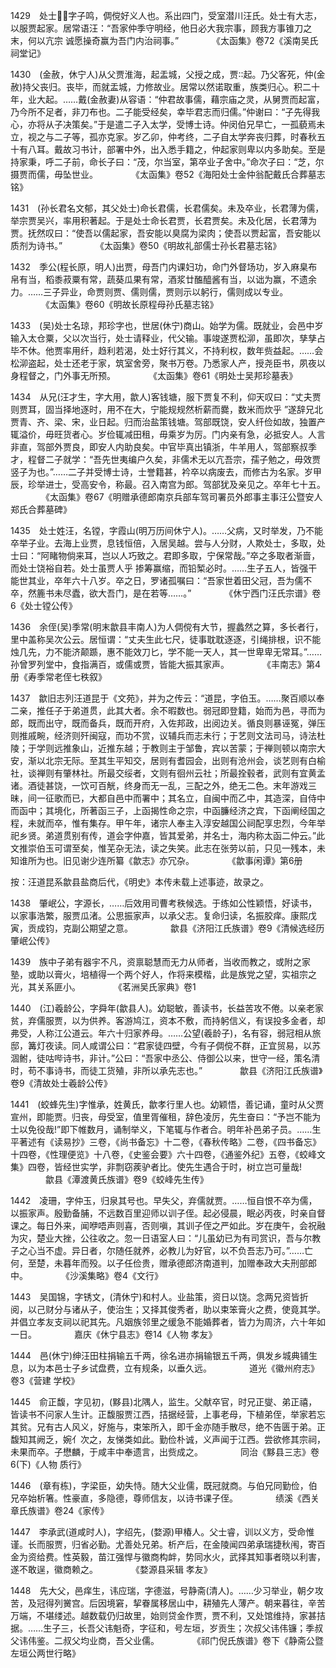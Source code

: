 <!-- { "loadSidebar": true } -->
1429　处士，字子鸣，倜傥好义人也。系出四门，受室潜川汪氏。处士有大志，以服贾起家。居常语汪：“吾家仲季守明经，他日必大我宗事，顾我方事锥刀之末，何以亢宗 诚愿操奇赢为吾门内治祠事。”
　　　　《太函集》卷72《溪南吴氏祠堂记》

1430　(金赦，休宁人)从父贾淮海，起盂城，父授之成，贾起。乃父客死，仲(金赦)持父丧归。丧毕，而就盂城，力修故业。居常以然诺取重，族类归心。积二十年，业大起。……戴(金赦妻)从容语：“仲君故事儒，藉宗庙之灵，从舅贾而起富，乃今所不足者，非刀布也。二子能受经矣，幸毕君志而归儒。”仲谢曰：“子先得我心，亦将从子决策矣。”于是遣二子入太学，受博士诗。仲闵伯兄早亡，一孤藐焉未立，视之与二子等，孤亦克家。岁乙卯，仲考终，二子自太学奔丧归葬，时春秋五十有八耳。戴故习书计，部署中外，出入悉手籍之，仲起家则卑以内多助矣。至是持家秉，呼二子前，命长子曰：“茂，尔当室，第卒业子舍中。”命次子曰：“芝，尔摄贾而儒，毋坠世业。
　　　　《太函集》卷52《海阳处士金仲翁配戴氏合葬墓志铭》

1431　(孙长君名文郁，其父处士)命长君儒，长君儒矣。未及卒业，长君薄为儒，举宗贾吴兴，率用积著起。于是处士命长君贾，长君贾矣。未及化居，长君薄为贾。抚然叹曰：“使吾以儒起家，吾安能以臭腐为梁肉；使吾以贾起富，吾安能以质剂为诗书。”
　　　　《太函集》卷50《明故礼部儒士孙长君墓志铭》

1432　季公(程长原，明人)出贾，母吾门内课妇功，命门外督场功，岁入麻臬布帛有当，稻黍菽粟有常，蔬葵瓜果有常，酒浆廿醢醯酱有当，以诎为赢，不遗余力。……三子异业，命贾则贾、儒则儒，贾则示以躬行，儒则成以专业。
　　　　《太函集》卷60《明故长原程母孙氏墓志铭》

1433　(吴)处士名琼，邦珍字也，世居(休宁)商山。始学为儒。既就业，会邑中岁输入太仓粟，父以次当行，处士请释业，代父输。事竣遂贾松泖，虽即次，孳孳占毕不休。他贾率用纤，趋利若渴，处士好行其义，不持利权，数年赀益起。……会松泖盗起，处士还老于家，筑室舍旁，聚书万卷。乃悉家人产，授尧臣书，夙夜以身程督之，门外事无所预。
　　　　《太函集》卷61《明处士吴邦珍墓表》

1434　从兄(汪才生，字大用，歙人)客钱塘，服下贾复不利，仰天叹曰：“丈夫贾则贾耳，固当择地逐时，用不在大，宁能规规然析薪而爨，数米而炊乎 ”遂辞兄北贾青、齐、梁、宋，业日起。归而治盐策钱塘。驾部既饶，安人纤俭如故，独置产辄溢价，毋旺货者心。岁俭辄减田租，毋乘岁为厉。门内亲有急，必抵安人。人言非直，驾部外贾良，即安人内助良矣。中官毕真出镇浙，牛羊用人，驾部察叔季才，程督二子就学：“吾先世夷编户久矣，非儒术无以亢吾宗，孺子勉之，毋效贾竖子为也。”……二子并受博士诗，士誉籍甚，衿卒以病废去，而修古为名家。岁甲辰，珍举进士，受高安令，称最。召入南宫为郎。驾部犹及亲见之。卒年七十五。
　　　　《太函集》卷67《明赠承德郎南京兵部车驾司署员外郎事主事汪公暨安人郑氏合葬墓碑》

1435　处士姓汪，名镗，字霞山(明万历间休宁人)。……父病，又时举发，乃不能卒举子业。去海上业贾，息钱恒倍，入居吴越。尝与人分财，人欺处士，多取，处士曰：“阿睹物倘来耳，岂以人巧致之。君即多取，宁保常哉。”卒之多取者渐啬，而处士饶裕自若。处士虽贾人乎 掺筹赢缩，而铅椠必时。……生子五人，皆强干能世其业，卒年六十八岁。卒之日，罗诸孤嘱曰：“吾家世着田父冠，吾为儒不卒，然簏书未尽蠹，欲大吾门，是在若等……。”
　　　　《休宁西门汪氏宗谱》卷6《处士镗公传》

1436　余侄(吴)季常(明末歙县丰南人)为人倜傥有大节，握蠡然之算，多长者行，里中盖称吴次公云。居恒谓：“丈夫生此七尺，徒事耽耽逐逐，引绳排根，识不能烛几先，力不能济颠踬，惠不能效刀匕，学不能一天人，其一世卑卑无常耳。”……孙曾罗列堂中，食指满百，或儒或贾，皆能大振其家声。
　　　　《丰南志》第4册《寿季常老侄七秩叙》

1437　歙旧志列汪道昆于《文苑》，并为之传云：“道昆，字伯玉。……聚百顺以奉二亲，推任子于弟道贯，此其大者。余不暇数也。弱冠即登籍，始而为邑，寻而为郎，既而出守，既而备兵，既而开府，入佐邦政，出阅边关。循良则暴诬冤，弹压则推戚畹，经济则歼闽寇，而功不赏，议辅兵而志未行；于艺则文法司马，诗法杜陵；于学则远推象山，近推东越；于教则主于邹鲁，宾以苦蒙；于禅则顿以南宗大安，渐以北宗无际。至其生平知交，居则有耆园会，出则有沧州会，谈艺则有白榆社，谈禅则有肇林社。所最交绥者，文则有徊州云社；所最拴毂者，武则有宜黄孟诸。酒徒甚饶，一饮可百觥，终身而无一乱，三配之外，绝无二色。末年游戏三昧，间一征歌而已，大都自邑中而署中；其名立，自闽中而乙中，其造深，自侍中而函中；其境化，所著函三子，上函揭性命之宗，中函臁经济之宾，下函阐经国之程，未就而卒，惟有集存。甲午年，诸宗人奉主入淳安越国公祠配享忠烈，今年举祀乡贤。弟道贯别有传，道会字仲嘉，皆其爱弟，并名士，海内称太函二仲云。”此文推崇伯玉可谓至矣，惟芜杂无法，读之失笑。此志在张劳以前，只见一残本，未知谁所为也。旧见谢少连所纂《歙志》亦冗杂。
　　　　《歙事闲谭》第6册

按：汪道昆系歙县盐商后代，《明史》本传未载上述事迹，故录之。

1438　肇岷公，字源长，……后效用司曹考秩候选。于练如公性颖悟，好读书，以家事浩繁，服贾瓜渚。公思振家声，以承父志。复命归读，名振胶痒。康熙戊寅，贡成钧，克副公期望之意。
　　　　歙县《济阳江氏族谱》卷9《清候选经历肇岷公传》

1439　族中子弟有器宇不凡，资禀聪慧而无力从师者，当收而教之，或附之家塾，或助以膏火，培植得一个两个好人，作将来模楷，此是族党之望，实祖宗之光，其关系匪小。
　　　　《茗洲吴氏家典》卷1

1440　(江)羲龄公，字舜年(歙县人)。幼聪敏，善读书，长益苦攻不倦。以亲老家贫，弃儒服贾，以为供养。客游鸠江，资本不敷，而持躬信义，有误投多金者，却弗受，人称江公道云。年六十归家养母。……公望(羲龄子)，名有容，弱冠相从旅邸，篝灯夜读。同人咸谓公曰：“君家徒四壁，今有子倜傥不群，正宜贸易，以苏涸鲋，徒咕哔诗书，非计。”公曰：“吾家中丞公、侍御公以来，世守一经，策名清时，苟不事诗书，而徒工货殖，非所以承先志也。”
　　　　歙县《济阳江氏族谱》卷9《清故处士羲龄公传》

1441　(蛟蜂先生)字惟承，姓黄氏，歙孝行里人也。幼颖悟，善记诵，童时从父贾宣州，即能贾。归丧，母受室，值里胥催租，辞色凌厉，先生奋曰：“予岂不能为士以免役哉!”即下帷数月，诵制举义，下笔辄与作者合。明年补邑弟子员。……生平著述有《读易抄》三卷，《尚书备忘》十二卷，《春秋传略》二卷，《四书备忘》十四卷，《性理便览》十八卷，《史鉴会要》六十四卷，《通鉴外纪》五卷，《蛟峰文集》四卷，皆经世实学，非剽窃蒺驴者比。使先生遇合于时，树立岂可量哉!
　　　　歙县《潭渡黄氏族谱》卷9《蛟峰先生传》

1442　凌珊，字仲玉，归泉其号也。早失父，弃儒就贾。……恒自恨不卒为儒，以振家声。殷勤备脯，不远数百里迎师以训子侄。起必侵晨，眠必丙夜，时亲自督课之。每日外来，闻咿唔声则喜，否则嗔，其训子侄之严如此。岁在庚午，会祝融为灾，楚业大挫，公往收之。忽一日语室人曰：“儿虽幼已为有司赏识，吾与尔教子之心当不虚。异日者，尔随任就养，必教儿为好官，以不负吾志乃可。”……亡何，至楚，未暮年而殁。以子任俭贵，赠承德郎济南道判，加赠奉政大夫刑部郎中。
　　　　《沙溪集略》卷4《文行》

1443　吴国锦，字锈文，(清休宁)和村人。业盐策，资日以饶。念两兄资皆折阅，以己财分与诸从子，使治生；又择其俊秀者，助以束笨膏火之费，使竟其学。并倡立孝友支祠以祀其先。凡姻族邻里之缓急不能婚葬者，皆力为周济，六十年如一日。
　　　　嘉庆《休宁县志》卷14《人物 孝友》

1444　邑(休宁)绅汪田柱捐输五千两，徐名进亦捐输银五千两，俱发乡城典铺生息，以为本邑士子乡试盘费，立有规条，以垂久远。
　　　　道光《徽州府志》卷3《营建 学校》

1445　俞正馥，字见初，(黟县)北隅人，监生。父献卒官，时兄正燮、弟正禧，皆读书不问家人生计。正馥服贾江西，拮据经营，上事老母，下植弟侄，举家若忘其贫。兄有古人风义，好施与，束笨所入，即千金亦随手散尽，绝不告匮于弟。正馥知其阙乏，婉亻次之，友悌类如此。勤俭朴诚，义声闻于江西。尝欲修其宗祠，未果而卒。子懋麟，于咸丰中奉遗言，出赀成之。
　　　　同治《黟县三志》卷6(下)《人物 质行》

1446　(章有栋)，字梁臣，幼失恃。随大父业儒，既冠就商。与伯兄同勤俭，伯兄卒始析箸。性豪直，多隐德，尊师信友，以诗书课子侄。
　　　　绩溪《西关章氏族谱》卷24《家传》

1447　李承武(道咸时人)，字绍先，(婺源)甲椿人。父士睿，训以义方，受命惟谨。长而服贾，归省必勤。尤善处兄弟。析产后，在金陵闻四弟承瑞捷秋闱，寄百金为资给费。性英毅，苗江强悍与徽商构衅，势同水火，武择其知事者晓以利害，遂不敢逞，徽商赖之。
　　　　《婺源县采辑 孝友》

1448　先大父，邑痒生，讳应瑞，字德滋，号静斋(清人)。……少习举业，朝夕攻苦，及冠得列黉宫。后因境窘，挈眷属移居山中，耕殖先人薄产。朝来暮往，辛苦万端，不堪缕述。越数载仍归故里，始则贷金作贾，贾不利，又处馆维持，家甚拮据。……生子三，长吾父讳魁奇，字征和，号左垣，岁贡生；次叔父讳伟镰；季叔父讳伟鉴。二叔父均业商，吾父业儒。
　　　　《祁门倪氏族谱》卷下《静斋公暨左垣公两世行略》

